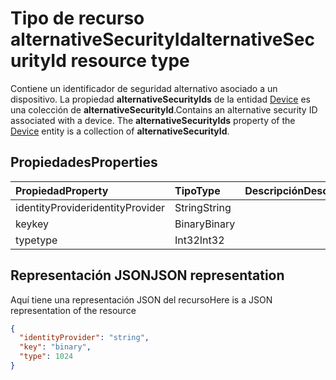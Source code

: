 # <a name="alternativesecurityid-resource-type"></a><span data-ttu-id="a83b2-101">Tipo de recurso alternativeSecurityId</span><span class="sxs-lookup"><span data-stu-id="a83b2-101">alternativeSecurityId resource type</span></span>

<span data-ttu-id="a83b2-p101">Contiene un identificador de seguridad alternativo asociado a un dispositivo. La propiedad **alternativeSecurityIds** de la entidad [Device](device.md) es una colección de **alternativeSecurityId**.</span><span class="sxs-lookup"><span data-stu-id="a83b2-p101">Contains an alternative security ID associated with a device. The **alternativeSecurityIds** property of the [Device](device.md) entity is a collection of **alternativeSecurityId**.</span></span>

## <a name="properties"></a><span data-ttu-id="a83b2-104">Propiedades</span><span class="sxs-lookup"><span data-stu-id="a83b2-104">Properties</span></span>
| <span data-ttu-id="a83b2-105">Propiedad</span><span class="sxs-lookup"><span data-stu-id="a83b2-105">Property</span></span>     | <span data-ttu-id="a83b2-106">Tipo</span><span class="sxs-lookup"><span data-stu-id="a83b2-106">Type</span></span>   |<span data-ttu-id="a83b2-107">Descripción</span><span class="sxs-lookup"><span data-stu-id="a83b2-107">Description</span></span>|
|:---------------|:--------|:----------|
|<span data-ttu-id="a83b2-108">identityProvider</span><span class="sxs-lookup"><span data-stu-id="a83b2-108">identityProvider</span></span>|<span data-ttu-id="a83b2-109">String</span><span class="sxs-lookup"><span data-stu-id="a83b2-109">String</span></span>|            |
|<span data-ttu-id="a83b2-110">key</span><span class="sxs-lookup"><span data-stu-id="a83b2-110">key</span></span>|<span data-ttu-id="a83b2-111">Binary</span><span class="sxs-lookup"><span data-stu-id="a83b2-111">Binary</span></span>|            |
|<span data-ttu-id="a83b2-112">type</span><span class="sxs-lookup"><span data-stu-id="a83b2-112">type</span></span>|<span data-ttu-id="a83b2-113">Int32</span><span class="sxs-lookup"><span data-stu-id="a83b2-113">Int32</span></span>|            |

## <a name="json-representation"></a><span data-ttu-id="a83b2-114">Representación JSON</span><span class="sxs-lookup"><span data-stu-id="a83b2-114">JSON representation</span></span>

<span data-ttu-id="a83b2-115">Aquí tiene una representación JSON del recurso</span><span class="sxs-lookup"><span data-stu-id="a83b2-115">Here is a JSON representation of the resource</span></span>

<!-- {
  "blockType": "resource",
  "optionalProperties": [

  ],
  "keyProperty": "id",
  "@odata.type": "microsoft.graph.alternativeSecurityId"
}-->

```json
{
  "identityProvider": "string",
  "key": "binary",
  "type": 1024
}

```

<!-- uuid: 8fcb5dbc-d5aa-4681-8e31-b001d5168d79
2015-10-25 14:57:30 UTC -->
<!-- {
  "type": "#page.annotation",
  "description": "alternativeSecurityId resource",
  "keywords": "",
  "section": "documentation",
  "tocPath": ""
}-->
